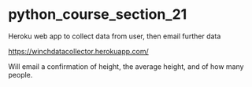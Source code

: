 # python_course_section_21
Heroku web app to collect data from user, then email further data


https://winchdatacollector.herokuapp.com/

Will email a confirmation of height, the average height, and of how many people.
